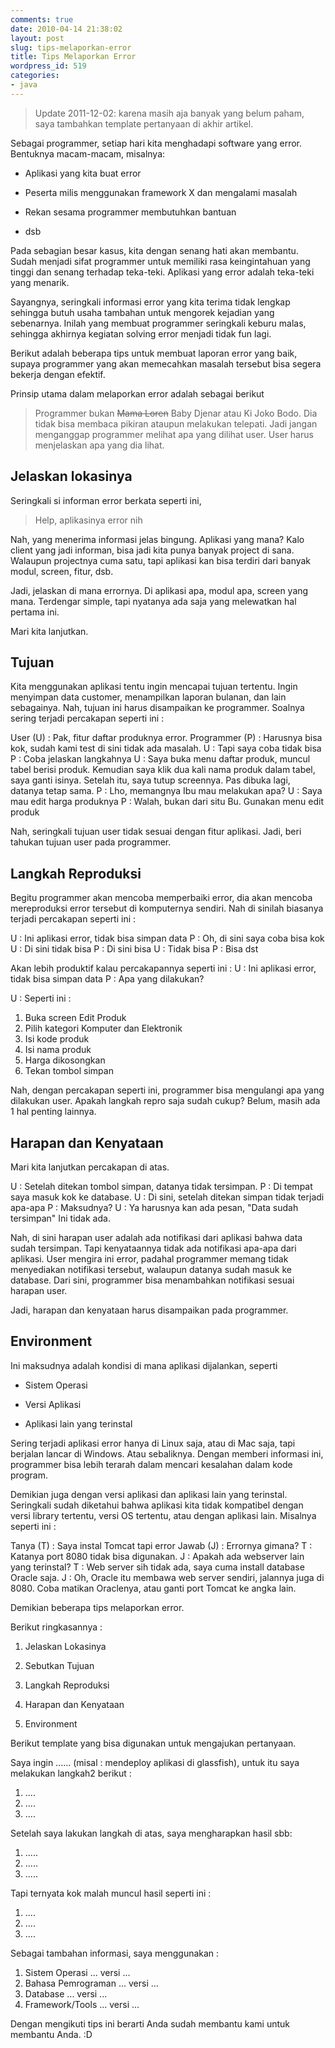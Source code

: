 ```yaml
---
comments: true
date: 2010-04-14 21:38:02
layout: post
slug: tips-melaporkan-error
title: Tips Melaporkan Error
wordpress_id: 519
categories:
- java
---
```


> Update 2011-12-02: karena masih aja banyak yang belum paham, saya tambahkan template pertanyaan di akhir artikel.



Sebagai programmer, setiap hari kita menghadapi software yang error. Bentuknya macam-macam, misalnya: 




  * Aplikasi yang kita buat error


  * Peserta milis menggunakan framework X dan mengalami masalah


  * Rekan sesama programmer membutuhkan bantuan


  * dsb



Pada sebagian besar kasus, kita dengan senang hati akan membantu. Sudah menjadi sifat programmer untuk memiliki rasa keingintahuan yang tinggi dan senang terhadap teka-teki. Aplikasi yang error adalah teka-teki yang menarik. 

Sayangnya, seringkali informasi error yang kita terima tidak lengkap sehingga butuh usaha tambahan untuk mengorek kejadian yang sebenarnya. Inilah yang membuat programmer seringkali keburu malas, sehingga akhirnya kegiatan solving error menjadi tidak fun lagi. 

Berikut adalah beberapa tips untuk membuat laporan error yang baik, supaya programmer yang akan memecahkan masalah tersebut bisa segera bekerja dengan efektif. 



Prinsip utama dalam melaporkan error adalah sebagai berikut



> Programmer bukan <del>Mama Loren</del> Baby Djenar atau Ki Joko Bodo. Dia tidak bisa membaca pikiran ataupun melakukan telepati. Jadi jangan menganggap programmer melihat apa yang dilihat user. User harus menjelaskan apa yang dia lihat.






## Jelaskan lokasinya


Seringkali si informan error berkata seperti ini, 



> Help, aplikasinya error nih



Nah, yang menerima informasi jelas bingung. Aplikasi yang mana? 
Kalo client yang jadi informan, bisa jadi kita punya banyak project di sana. 
Walaupun projectnya cuma satu, tapi aplikasi kan bisa terdiri dari banyak modul, screen, fitur, dsb. 

Jadi, jelaskan di mana errornya. Di aplikasi apa, modul apa, screen yang mana. Terdengar simple, tapi nyatanya ada saja yang melewatkan hal pertama ini. 

Mari kita lanjutkan.



## Tujuan


Kita menggunakan aplikasi tentu ingin mencapai tujuan tertentu. Ingin menyimpan data customer, menampilkan laporan bulanan, dan lain sebagainya. Nah, tujuan ini harus disampaikan ke programmer. Soalnya sering terjadi percakapan seperti ini : 

User (U) : Pak, fitur daftar produknya error. 
Programmer (P) : Harusnya bisa kok, sudah kami test di sini tidak ada masalah. 
U : Tapi saya coba tidak bisa
P : Coba jelaskan langkahnya
U : Saya buka menu daftar produk, muncul tabel berisi produk. 
Kemudian saya klik dua kali nama produk dalam tabel, saya ganti isinya. 
Setelah itu, saya tutup screennya. 
Pas dibuka lagi, datanya tetap sama. 
P : Lho, memangnya Ibu mau melakukan apa?
U : Saya mau edit harga produknya
P : Walah, bukan dari situ Bu. Gunakan menu edit produk

Nah, seringkali tujuan user tidak sesuai dengan fitur aplikasi. Jadi, beri tahukan tujuan user pada programmer. 




## Langkah Reproduksi


Begitu programmer akan mencoba memperbaiki error, dia akan mencoba mereproduksi error tersebut di komputernya sendiri. Nah di sinilah biasanya terjadi percakapan seperti ini : 

U : Ini aplikasi error, tidak bisa simpan data
P : Oh, di sini saya coba bisa kok
U : Di sini tidak bisa
P : Di sini bisa
U : Tidak bisa
P : Bisa
dst

Akan lebih produktif kalau percakapannya seperti ini : 
U : Ini aplikasi error, tidak bisa simpan data
P : Apa yang dilakukan?

U : Seperti ini : 
1. Buka screen Edit Produk
2. Pilih kategori Komputer dan Elektronik
3. Isi kode produk
4. Isi nama produk
5. Harga dikosongkan
6. Tekan tombol simpan

Nah, dengan percakapan seperti ini, programmer bisa mengulangi apa yang dilakukan user. 
Apakah langkah repro saja sudah cukup? Belum, masih ada 1 hal penting lainnya.



## Harapan dan Kenyataan



Mari kita lanjutkan percakapan di atas. 

U : Setelah ditekan tombol simpan, datanya tidak tersimpan. 
P : Di tempat saya masuk kok ke database. 
U : Di sini, setelah ditekan simpan tidak terjadi apa-apa
P : Maksudnya?
U : Ya harusnya kan ada pesan, "Data sudah tersimpan"
Ini tidak ada. 

Nah, di sini harapan user adalah ada notifikasi dari aplikasi bahwa data sudah tersimpan. Tapi kenyataannya tidak ada notifikasi apa-apa dari aplikasi. User mengira ini error, 
padahal programmer memang tidak menyediakan notifikasi tersebut, walaupun datanya sudah masuk ke database. Dari sini, programmer bisa menambahkan notifikasi sesuai harapan user. 

Jadi, harapan dan kenyataan harus disampaikan pada programmer.



## Environment


Ini maksudnya adalah kondisi di mana aplikasi dijalankan, seperti





  * Sistem Operasi


  * Versi Aplikasi


  * Aplikasi lain yang terinstal



Sering terjadi aplikasi error hanya di Linux saja, atau di Mac saja, tapi berjalan lancar di Windows. Atau sebaliknya. Dengan memberi informasi ini, programmer bisa lebih terarah dalam mencari kesalahan dalam kode program. 

Demikian juga dengan versi aplikasi dan aplikasi lain yang terinstal. Seringkali sudah diketahui bahwa aplikasi kita tidak kompatibel dengan versi library tertentu, versi OS tertentu, atau dengan aplikasi lain. Misalnya seperti ini : 

Tanya (T) : Saya instal Tomcat tapi error
Jawab (J) : Errornya gimana?
T : Katanya port 8080 tidak bisa digunakan. 
J : Apakah ada webserver lain yang terinstal?
T : Web server sih tidak ada, saya cuma install database Oracle saja. 
J : Oh, Oracle itu membawa web server sendiri, jalannya juga di 8080. 
Coba matikan Oraclenya, atau ganti port Tomcat ke angka lain. 

Demikian beberapa tips melaporkan error. 

Berikut ringkasannya : 


  1. Jelaskan Lokasinya


  2. Sebutkan Tujuan


  3. Langkah Reproduksi


  4. Harapan dan Kenyataan


  5. Environment



Berikut template yang bisa digunakan untuk mengajukan pertanyaan. 

Saya ingin ...... (misal : mendeploy aplikasi di glassfish), 
untuk itu saya melakukan langkah2 berikut : 
1. ....
2. .... 
3. ....

Setelah saya lakukan langkah di atas, saya mengharapkan hasil sbb: 
1. .....
2. .....
3. .....

Tapi ternyata kok malah muncul hasil seperti ini : 
1. .... 
2. ....
3. ....

Sebagai tambahan informasi, saya menggunakan : 
1. Sistem Operasi ... versi ...
2. Bahasa Pemrograman ... versi ...
3. Database ... versi ...
4. Framework/Tools ... versi ...

Dengan mengikuti tips ini berarti Anda sudah membantu kami untuk membantu Anda. 
:D


